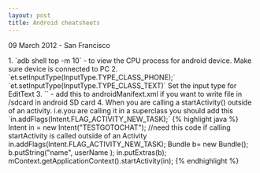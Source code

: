```yaml
---
layout: post
title: Android cheatsheets
---
```


<p class="meta">09 March 2012 - San Francisco</p>
1.  `adb shell top -m 10` - to view the CPU process for android device. Make sure device is connected to PC
2.  `et.setInputType(InputType.TYPE_CLASS_PHONE);`  `et.setInputType(InputType.TYPE_CLASS_TEXT)` 
Set the input type for EditText
3. `<uses-permission android:name="android.permission.WRITE_EXTERNAL_STORAGE" />` - add this to androidManifext.xml if 
    you want to write file in /sdcard in android SD card
4. When you are calling a startActivity() outside of an activity. i.e.you are calling it in a superclass you should add this `in.addFlags(Intent.FLAG_ACTIVITY_NEW_TASK);`
{% highlight java %}
Intent in = new Intent("TESTGOTOCHAT");
//need this code if calling startActivity is called outside of an Activity
in.addFlags(Intent.FLAG_ACTIVITY_NEW_TASK);
Bundle b= new Bundle();
b.putString("name", userName );
in.putExtras(b);
mContext.getApplicationContext().startActivity(in);
{% endhighlight %}







